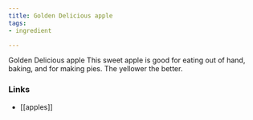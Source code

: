 ```yaml
---
title: Golden Delicious apple
tags:
- ingredient

---
```

Golden Delicious apple This sweet apple is good for eating out of hand, baking, and for making pies. The yellower the better.

### Links

* [[apples]]
